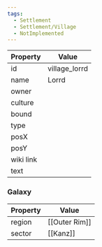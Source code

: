 ```yaml
---
tags:
  - Settlement
  - Settlement/Village
  - NotImplemented
---
```


| Property  | Value         |
| --------- | ------------- |
| id        | village_lorrd |
| name      | Lorrd         |
| owner     |               |
| culture   |               |
| bound     |               |
| type      |               |
| posX      |               |
| posY      |               |
| wiki link |               |
| text      |               |

### Galaxy
| Property | Value         |
| -------- | ------------- |
| region   | [[Outer Rim]] |
| sector   | [[Kanz]]      |
